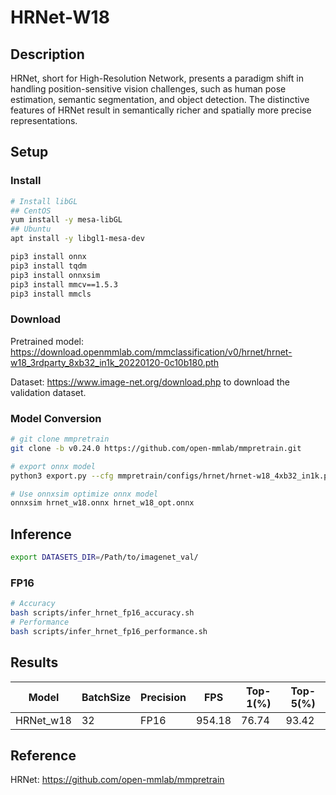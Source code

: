 # HRNet-W18

## Description
HRNet, short for High-Resolution Network, presents a paradigm shift in handling position-sensitive vision challenges, such as human pose estimation, semantic segmentation, and object detection.  The distinctive features of HRNet result in semantically richer and spatially more precise representations.

## Setup

### Install

```bash
# Install libGL
## CentOS
yum install -y mesa-libGL
## Ubuntu
apt install -y libgl1-mesa-dev

pip3 install onnx
pip3 install tqdm
pip3 install onnxsim
pip3 install mmcv==1.5.3
pip3 install mmcls
```

### Download

Pretrained model: <https://download.openmmlab.com/mmclassification/v0/hrnet/hrnet-w18_3rdparty_8xb32_in1k_20220120-0c10b180.pth>

Dataset: <https://www.image-net.org/download.php> to download the validation dataset.

### Model Conversion
```bash
# git clone mmpretrain
git clone -b v0.24.0 https://github.com/open-mmlab/mmpretrain.git

# export onnx model
python3 export.py --cfg mmpretrain/configs/hrnet/hrnet-w18_4xb32_in1k.py --weight hrnet-w18_3rdparty_8xb32_in1k_20220120-0c10b180.pth --output hrnet_w18.onnx

# Use onnxsim optimize onnx model
onnxsim hrnet_w18.onnx hrnet_w18_opt.onnx

```

## Inference
```bash
export DATASETS_DIR=/Path/to/imagenet_val/
```
### FP16

```bash
# Accuracy
bash scripts/infer_hrnet_fp16_accuracy.sh
# Performance
bash scripts/infer_hrnet_fp16_performance.sh
```

## Results

Model     |BatchSize  |Precision |FPS       |Top-1(%)  |Top-5(%)
----------|-----------|----------|----------|----------|--------
HRNet_w18 |    32     |   FP16   | 954.18   |  76.74   | 93.42

## Reference

HRNet: https://github.com/open-mmlab/mmpretrain
